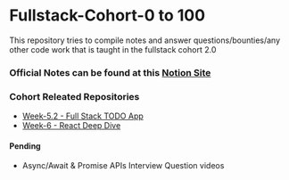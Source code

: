 # Fullstack-Cohort-0 to 100

This repository tries to compile notes and answer questions/bounties/any other code work that is taught in the fullstack cohort 2.0

### Official Notes can be found at this [Notion Site](https://quickest-juniper-f9c.notion.site/Cohort-2-0-6b6c2a9f1282499aba4782b88bf7e204)

### Cohort Releated Repositories
- [Week-5.2 - Full Stack TODO App](https://github.com/AmanRelan/full-stack-todo-app)
- [Week-6 - React Deep Dive](https://github.com/AmanRelan/Week-6-cohort-2.0)

#### Pending
- Async/Await & Promise APIs Interview Question videos
